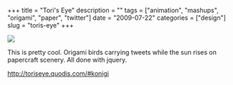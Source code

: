 +++
title = "Tori's Eye"
description = ""
tags = ["animation", "mashups", "origami", "paper", "twitter"]
date = "2009-07-22"
categories = ["design"]
slug = "toris-eye"
+++


 

  <div id="screens-thumbs" class="clearfix">
    <div class="txt-center" id="design-submission"><a href="http://toriseye.quodis.com/#konigi"><img id='bluga-thumbnail-1837' class='bluga-thumbnail large' src='//konigi.com/media/bluga/
wt4a670b9c28d28_0.jpg'/></a></div>  
  </div>   
<p>This is pretty cool. Origami birds carrying tweets while the sun rises on papercraft scenery. All done with jquery.</p>
<p><a href="http://toriseye.quodis.com/#konigi">http://toriseye.quodis.com/#konigi</a></p>




